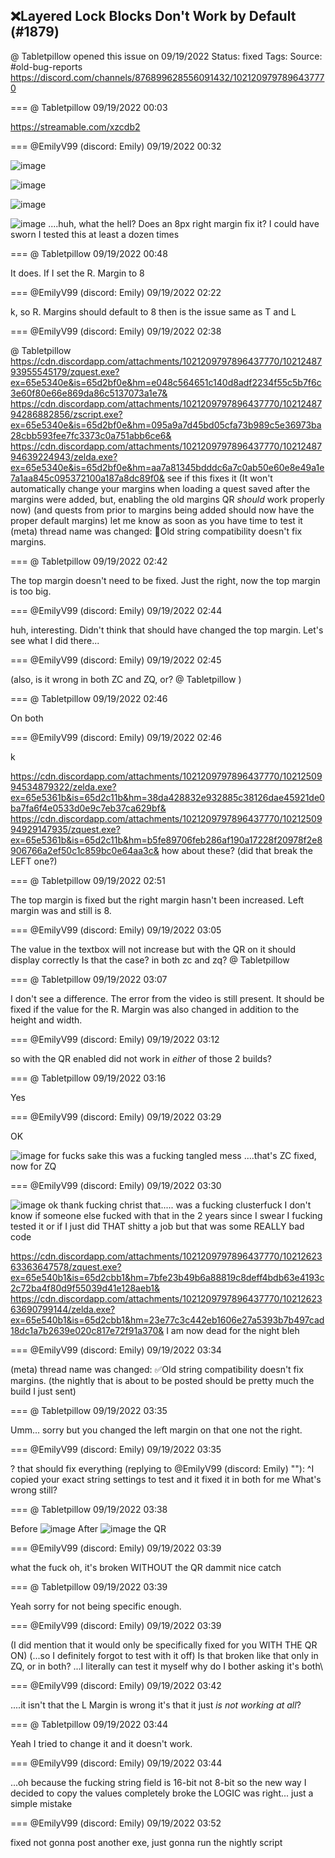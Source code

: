## ❌Layered Lock Blocks Don't Work by Default (#1879)
@ Tabletpillow opened this issue on 09/19/2022
Status: fixed
Tags: 
Source: #old-bug-reports https://discord.com/channels/876899628556091432/1021209797896437770


=== @ Tabletpillow 09/19/2022 00:03

https://streamable.com/xzcdb2

=== @EmilyV99 (discord: Emily) 09/19/2022 00:32


![image](https://cdn.discordapp.com/attachments/1021209797896437770/1021217113857347594/unknown.png?ex=65e5168d&is=65d2a18d&hm=7603199d8a7c86c8ce4708e0459ea17873fb8d2e77575ec66fd465f0795b9fdc&)

![image](https://cdn.discordapp.com/attachments/1021209797896437770/1021217169788371054/unknown.png?ex=65e5169a&is=65d2a19a&hm=62d2c416f40575b6831432f918a2364699657230731800bc482e9508e138355b&)

![image](https://cdn.discordapp.com/attachments/1021209797896437770/1021217225371287572/unknown.png?ex=65e516a7&is=65d2a1a7&hm=fc969b645aa8063c0f8f7033ef6bc20993adc6b010c91333a75789f3e631820b&)

![image](https://cdn.discordapp.com/attachments/1021209797896437770/1021217283634368562/unknown.png?ex=65e516b5&is=65d2a1b5&hm=35d68e283d8e80843e55ee259f79157d1a490cebc2c7af5537b37155108f31c7&)
....huh, what the hell?
Does an 8px right margin fix it?
I could have sworn I tested this at least a dozen times

=== @ Tabletpillow 09/19/2022 00:48

It does.
If I set the R. Margin to 8

=== @EmilyV99 (discord: Emily) 09/19/2022 02:22

k, so R. Margins should default to 8 then is the issue
same as T and L

=== @EmilyV99 (discord: Emily) 09/19/2022 02:38

@ Tabletpillow
https://cdn.discordapp.com/attachments/1021209797896437770/1021248793955545179/zquest.exe?ex=65e5340e&is=65d2bf0e&hm=e048c564651c140d8adf2234f55c5b7f6c3e60f80e66e869da86c5137073a1e7&
https://cdn.discordapp.com/attachments/1021209797896437770/1021248794286882856/zscript.exe?ex=65e5340e&is=65d2bf0e&hm=095a9a7d45bd05cfa73b989c5e36973ba28cbb593fee7fc3373c0a751abb6ce6&
https://cdn.discordapp.com/attachments/1021209797896437770/1021248794639224943/zelda.exe?ex=65e5340e&is=65d2bf0e&hm=aa7a81345bdddc6a7c0ab50e60e8e49a1e7a1aa845c095372100a187a8dc89f0&
see if this fixes it
(It won't automatically change your margins when loading a quest saved after the margins were added, but, enabling the old margins QR *should* work properly now)
(and quests from prior to margins being added should now have the proper default margins)
let me know as soon as you have time to test it
(meta) thread name was changed: 💊Old string compatibility doesn't fix margins.

=== @ Tabletpillow 09/19/2022 02:42

The top margin doesn't need to be fixed.
Just the right, now the top margin is too big.

=== @EmilyV99 (discord: Emily) 09/19/2022 02:44

huh, interesting. Didn't think that should have changed the top margin. Let's see what I did there...

=== @EmilyV99 (discord: Emily) 09/19/2022 02:45

(also, is it wrong in both ZC and ZQ, or? @ Tabletpillow )

=== @ Tabletpillow 09/19/2022 02:46

On both

=== @EmilyV99 (discord: Emily) 09/19/2022 02:46

k

https://cdn.discordapp.com/attachments/1021209797896437770/1021250994534879322/zelda.exe?ex=65e5361b&is=65d2c11b&hm=38da428832e932885c38126dae45921de0ba7fa6f4e0533d0e9c7eb37ca629bf&
https://cdn.discordapp.com/attachments/1021209797896437770/1021250994929147935/zquest.exe?ex=65e5361b&is=65d2c11b&hm=b5fe89706feb286af190a17228f20978f2e8906766a2ef50c1c859bc0e64aa3c&
how about these?
(did that break the LEFT one?)

=== @ Tabletpillow 09/19/2022 02:51

The top margin is fixed but the right margin hasn't been increased. Left margin was and still is 8.

=== @EmilyV99 (discord: Emily) 09/19/2022 03:05

The value in the textbox will not increase
but with the QR on it should display correctly
Is that the case?
in both zc and zq?
@ Tabletpillow

=== @ Tabletpillow 09/19/2022 03:07

I don't see a difference. The error from the video is still present.
It should be fixed if the value for the R. Margin was also changed in addition to the height and width.

=== @EmilyV99 (discord: Emily) 09/19/2022 03:12

so with the QR enabled did not work in *either* of those 2 builds?

=== @ Tabletpillow 09/19/2022 03:16

Yes

=== @EmilyV99 (discord: Emily) 09/19/2022 03:29

OK

![image](https://cdn.discordapp.com/attachments/1021209797896437770/1021261620158148630/unknown.png?ex=65e54000&is=65d2cb00&hm=7eb7c843ff83ae53345ed0edd88b6a85942f3a982f9081e8f47d256cc8c1e003&)
for fucks sake
this was
a fucking tangled mess
....that's ZC fixed, now for ZQ

=== @EmilyV99 (discord: Emily) 09/19/2022 03:30


![image](https://cdn.discordapp.com/attachments/1021209797896437770/1021262100917649448/unknown.png?ex=65e54072&is=65d2cb72&hm=838f7225d2e541dda1a664738cf1e4af6c8bb0eba4a3f3b9cb994053e81f9ee0&)
ok thank fucking christ
that..... was a fucking clusterfuck
I don't know if someone else fucked with that in the 2 years since I swear I fucking tested it
or if I just did THAT shitty a job
but that was
some REALLY bad code

https://cdn.discordapp.com/attachments/1021209797896437770/1021262363363647578/zquest.exe?ex=65e540b1&is=65d2cbb1&hm=7bfe23b49b6a88819c8deff4bdb63e4193c2c72ba4f80d9f55039d41e128aeb1&
https://cdn.discordapp.com/attachments/1021209797896437770/1021262363690799144/zelda.exe?ex=65e540b1&is=65d2cbb1&hm=23e77c3c442eb1606e27a5393b7b497cad18dc1a7b2639e020c817e72f91a370&
I am now dead for the night
bleh

=== @EmilyV99 (discord: Emily) 09/19/2022 03:34

(meta) thread name was changed: ✅Old string compatibility doesn't fix margins.
(the nightly that is about to be posted should be pretty much the build I just sent)

=== @ Tabletpillow 09/19/2022 03:35

Umm... sorry but you changed the left margin on that one not the right.

=== @EmilyV99 (discord: Emily) 09/19/2022 03:35

?
that should fix everything
(replying to @EmilyV99 (discord: Emily) ""): ^I copied your exact string settings to test
and it fixed it in both for me
What's wrong still?

=== @ Tabletpillow 09/19/2022 03:38

Before
![image](https://cdn.discordapp.com/attachments/1021209797896437770/1021264073733718098/unknown.png?ex=65e54249&is=65d2cd49&hm=7f2e9cbe3b7190d0158ed25f0e4066b19255f67cb25642fe927c3d5b3904fb8b&)
After
![image](https://cdn.discordapp.com/attachments/1021209797896437770/1021264088275365910/unknown.png?ex=65e5424c&is=65d2cd4c&hm=cac399e14d7dfbb9941e8cf7a31f6957307a087c3fdf3f4311fc1214f67436a9&)
the QR

=== @EmilyV99 (discord: Emily) 09/19/2022 03:39

what the fuck
oh, it's broken WITHOUT the QR
dammit
nice catch

=== @ Tabletpillow 09/19/2022 03:39

Yeah sorry for not being specific enough.

=== @EmilyV99 (discord: Emily) 09/19/2022 03:39

(I did mention that it would only be specifically fixed for you WITH THE QR ON)
(...so I definitely forgot to test with it off)
Is that broken like that only in ZQ, or in both?
...I
literally can test it myself
why do I bother asking
it's both\

=== @EmilyV99 (discord: Emily) 09/19/2022 03:42

....it isn't that the L Margin is wrong
it's that it just *is not working at all*?

=== @ Tabletpillow 09/19/2022 03:44

Yeah I tried to change it and it doesn't work.

=== @EmilyV99 (discord: Emily) 09/19/2022 03:44

...oh
because the fucking string field is 16-bit not 8-bit
so the new way I decided to copy the values completely broke
the LOGIC was right... just a simple mistake

=== @EmilyV99 (discord: Emily) 09/19/2022 03:52

fixed
not gonna post another exe, just gonna run the nightly script

